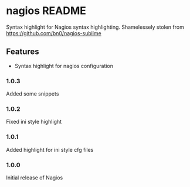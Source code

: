 # nagios README

Syntax highlight for Nagios syntax highlighting. Shamelessely stolen from https://github.com/bn0/nagios-sublime

## Features

* Syntax highlight for nagios configuration

### 1.0.3

Added some snippets

### 1.0.2

Fixed ini style highlight

### 1.0.1

Added highlight for ini style cfg files

### 1.0.0

Initial release of Nagios